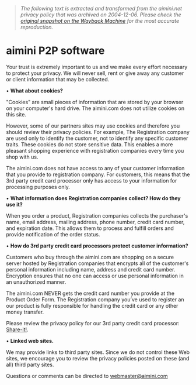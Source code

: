 > *The following text is extracted and transformed from the aimini.net privacy policy that was archived on 2004-12-06. Please check the [original snapshot on the Wayback Machine](https://web.archive.org/web/20041206200037id_/http%3A//aimini.com/privacypolicy.html) for the most accurate reproduction.*

# aimini P2P software

Your trust is extremely important to us and we make every effort necessary to protect your privacy. We will never sell, rent or give away any customer or client information that may be collected. 

• **What about cookies?**

"Cookies" are small pieces of information that are stored by your browser on your computer's hard drive. The aimini.com does not utilize cookies on this site.

However, some of our partners sites may use cookies and therefore you should review their privacy policies. For example, The Registration company are used only to identify the customer, not to identify any specific customer traits. These cookies do not store sensitive data. This enables a more pleasant shopping experience with registration companies every time you shop with us. 

The aimini.com does not have access to any of your customer information that you provide to registration company. For customers, this means that the 3rd party credit card processor only has access to your information for processing purposes only.  


• **What information does Registration companies collect? How do they use it?**

When you order a product, Registration companies collects the purchaser's name, email address, mailing address, phone number, credit card number, and expiration date. This allows them to process and fulfill orders and provide notification of the order status.  


• **How do 3rd party credit card processors protect customer information?**

Customers who buy through the aimini.com are shopping on a secure server hosted by Registration companies that encrypts all of the customer's personal information including name, address and credit card number. Encryption ensures that no one can access or use personal information in an unauthorized manner. 

The aimini.com NEVER gets the credit card number you provide at the Product Order Form. The Registration company you’ve used to register an our product is fully responsible for handling the credit card or any other money transfer.

Please review the privacy policy for our 3rd party credit card processor:  [Share-it!](http://www.shareit.com/privacy_statement.html).

• **Linked web sites.**

We may provide links to third party sites. Since we do not control these Web sites, we encourage you to review the privacy policies posted on these (and all) third party sites. 

Questions or comments can be directed to [webmaster@aimini.com](mailto:webmaster@aimini.com)

  

